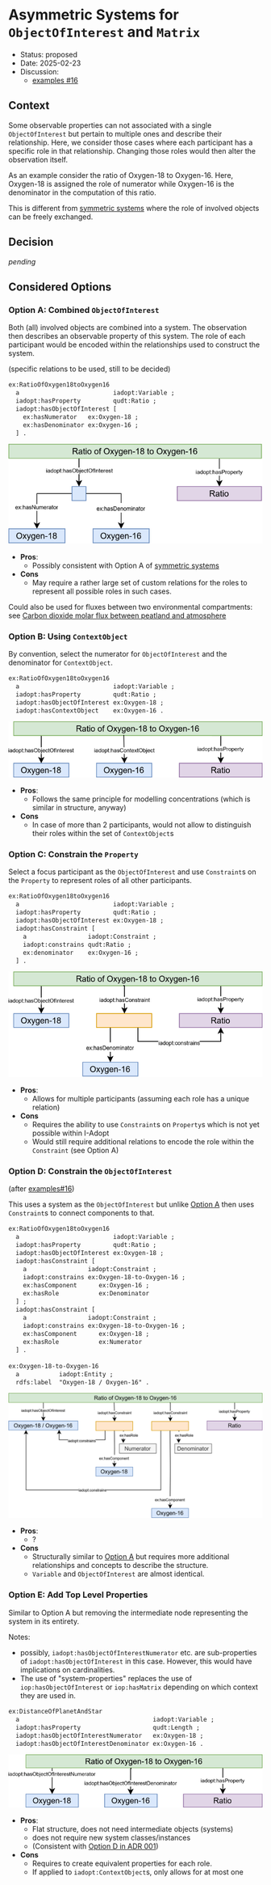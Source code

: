 # Asymmetric Systems for `ObjectOfInterest` and `Matrix`

* Status: proposed
* Date: 2025-02-23
* Discussion:
  * [examples #16](https://github.com/i-adopt/examples/issues/16)

## Context

Some observable properties can not associated with a single `ObjectOfInterest` but pertain to multiple ones and describe their relationship.
Here, we consider those cases where each participant has a specific role in that relationship.
Changing those roles would then alter the observation itself.

As an example consider the ratio of Oxygen-18 to Oxygen-16.
Here, Oxygen-18 is assigned the role of numerator while Oxygen-16 is the denominator in the computation of this ratio.

This is different from [symmetric systems](./000-symmetricSystems.md) where the role of involved objects can be freely exchanged.

## Decision

*pending*

## Considered Options

### Option A: Combined `ObjectOfInterest`

Both (all) involved objects are combined into a system.
The observation then describes an observable property of this system.
The role of each participant would be encoded within the relationships used to construct the system.

(specific relations to be used, still to be decided)
```turtle
ex:RatioOfOxygen18toOxygen16
  a                          iadopt:Variable ;
  iadopt:hasProperty         qudt:Ratio ;
  iadopt:hasObjectOfInterest [
    ex:hasNumerator   ex:Oxygen-18 ;
    ex:hasDenominator ex:Oxygen-16 ;
  ] .
```

![visual display Option A](./001/optionA.drawio.svg)

* **Pros**:
  * Possibly consistent with Option A of [symmetric systems](./000-symmetricSystems.md)
* **Cons**
  * May require a rather large set of custom relations for the roles to represent all possible roles in such cases.

Could also be used for fluxes between two environmental compartments: see [Carbon dioxide molar flux between peatland and atmosphere](https://w3id.org/ozcar-theia/c_405693da)


### Option B: Using `ContextObject`

By convention, select the numerator for `ObjectOfInterest` and the denominator for `ContextObject`.

```turtle
ex:RatioOfOxygen18toOxygen16
  a                          iadopt:Variable ;
  iadopt:hasProperty         qudt:Ratio ;
  iadopt:hasObjectOfInterest ex:Oxygen-18 ;
  iadopt:hasContextObject    ex:Oxygen-16 .
```

![visual display Option B](./001/optionB.drawio.svg)

* **Pros**:
  * Follows the same principle for modelling concentrations (which is similar in structure, anyway)
* **Cons**
  * In case of more than 2 participants, would not allow to distinguish their roles within the set of `ContextObject`s


### Option C: Constrain the `Property`

Select a focus participant as the `ObjectOfInterest` and use `Constraint`s on the `Property` to represent roles of all other participants.

```turtle
ex:RatioOfOxygen18toOxygen16
  a                          iadopt:Variable ;
  iadopt:hasProperty         qudt:Ratio ;
  iadopt:hasObjectOfInterest ex:Oxygen-18 ;
  iadopt:hasConstraint [
    a                 iadopt:Constraint ;
    iadopt:constrains qudt:Ratio ;
    ex:denominator    ex:Oxygen-16 ;
  ] .
```

![visual display Option C](./001/optionC.drawio.svg)

* **Pros**:
  * Allows for multiple participants (assuming each role has a unique relation)
* **Cons**
  * Requires the ability to use `Constraint`s on `Property`s which is not yet possible within I-Adopt
  * Would still require additional relations to encode the role within the `Constraint` (see Option A)


### Option D: Constrain the `ObjectOfInterest`

(after [examples#16](https://github.com/i-adopt/examples/issues/16))

This uses a system as the `ObjectOfInterest` but unlike [Option A](#option-a-combined-objectofinterest) then uses `Constraint`s to connect components to that.

```turtle
ex:RatioOfOxygen18toOxygen16
  a                          iadopt:Variable ;
  iadopt:hasProperty         qudt:Ratio ;
  iadopt:hasObjectOfInterest ex:Oxygen-18 ;
  iadopt:hasConstraint [
    a                 iadopt:Constraint ;
    iadopt:constrains ex:Oxygen-18-to-Oxygen-16 ;
    ex:hasComponent      ex:Oxygen-16 ;
    ex:hasRole           ex:Denominator
  ] ;
  iadopt:hasConstraint [
    a                 iadopt:Constraint ;
    iadopt:constrains ex:Oxygen-18-to-Oxygen-16 ;
    ex:hasComponent      ex:Oxygen-18 ;
    ex:hasRole           ex:Numerator
  ] .

ex:Oxygen-18-to-Oxygen-16
  a           iadopt:Entity ;
  rdfs:label  "Oxygen-18 / Oxygen-16" .
```

![visual display Option C](./001/optionD.drawio.svg)

* **Pros**:
  * ?
* **Cons**
  * Structurally similar to [Option A](#option-a-combined-objectofinterest) but requires more additional relationships and concepts to describe the structure.
  * `Variable` and `ObjectOfInterest` are almost identical.

### Option E: Add Top Level Properties

Similar to Option A but removing the intermediate node representing the system in its entirety.

Notes:
* possibly, `iadopt:hasObjectOfInterestNumerator` etc. are sub-properties of `iadopt:hasObjectOfInterest` in this case. However, this would have implications on cardinalities.
* The use of "system-properties" replaces the use of `iop:hasObjectOfInterest` or `iop:hasMatrix` depending on which context they are used in.

```turtle
ex:DistanceOfPlanetAndStar
  a                                     iadopt:Variable ;
  iadopt:hasProperty                    qudt:Length ;
  iadopt:hasObjectOfInterestNumerator   ex:Oxygen-18 ;
  iadopt:hasObjectOfInterestDenominator ex:Oxygen-16 .
```

![visual display Option E](./001/optionE.drawio.svg)

* **Pros**:
  * Flat structure, does not need intermediate objects (systems)
  * does not require new system classes/instances
  * (Consistent with [Option D in ADR 001](./001-asymmetricSystems.md#option-e-add-top-level-properties))
* **Cons**
  * Requires to create equivalent properties for each role.
  * If applied to `iadopt:ContextObject`s, only allows for at most one
